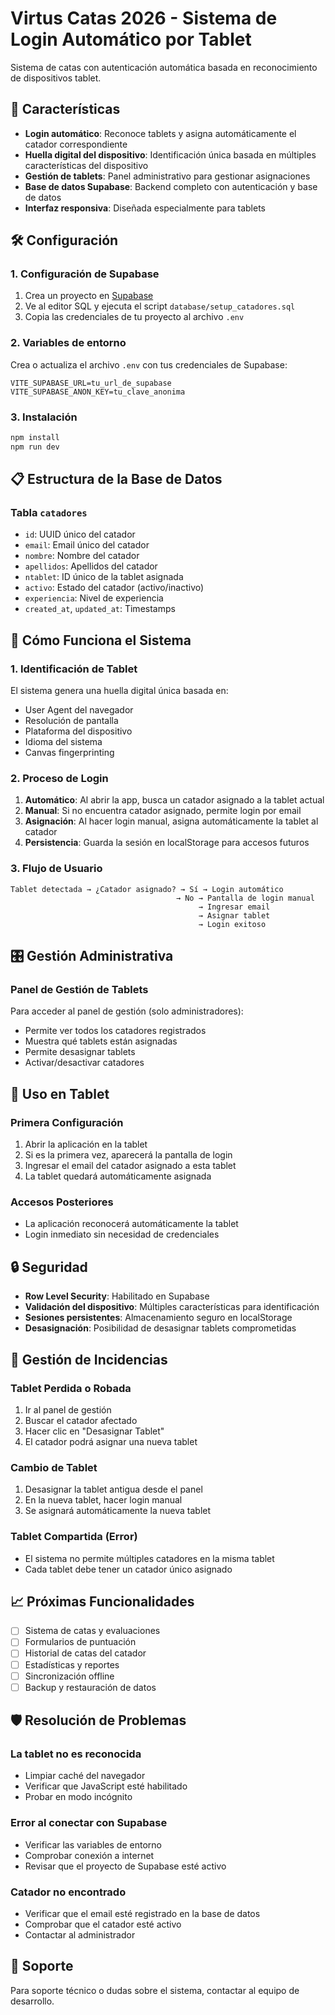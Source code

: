 # Virtus Catas 2026 - Sistema de Login Automático por Tablet

Sistema de catas con autenticación automática basada en reconocimiento de dispositivos tablet.

## 🚀 Características

- **Login automático**: Reconoce tablets y asigna automáticamente el catador correspondiente
- **Huella digital del dispositivo**: Identificación única basada en múltiples características del dispositivo
- **Gestión de tablets**: Panel administrativo para gestionar asignaciones
- **Base de datos Supabase**: Backend completo con autenticación y base de datos
- **Interfaz responsiva**: Diseñada especialmente para tablets

## 🛠️ Configuración

### 1. Configuración de Supabase

1. Crea un proyecto en [Supabase](https://supabase.com)
2. Ve al editor SQL y ejecuta el script `database/setup_catadores.sql`
3. Copia las credenciales de tu proyecto al archivo `.env`

### 2. Variables de entorno

Crea o actualiza el archivo `.env` con tus credenciales de Supabase:

```env
VITE_SUPABASE_URL=tu_url_de_supabase
VITE_SUPABASE_ANON_KEY=tu_clave_anonima
```

### 3. Instalación

```bash
npm install
npm run dev
```

## 📋 Estructura de la Base de Datos

### Tabla `catadores`
- `id`: UUID único del catador
- `email`: Email único del catador
- `nombre`: Nombre del catador
- `apellidos`: Apellidos del catador
- `ntablet`: ID único de la tablet asignada
- `activo`: Estado del catador (activo/inactivo)
- `experiencia`: Nivel de experiencia
- `created_at`, `updated_at`: Timestamps

## 🔧 Cómo Funciona el Sistema

### 1. Identificación de Tablet

El sistema genera una huella digital única basada en:
- User Agent del navegador
- Resolución de pantalla
- Plataforma del dispositivo
- Idioma del sistema
- Canvas fingerprinting

### 2. Proceso de Login

1. **Automático**: Al abrir la app, busca un catador asignado a la tablet actual
2. **Manual**: Si no encuentra catador asignado, permite login por email
3. **Asignación**: Al hacer login manual, asigna automáticamente la tablet al catador
4. **Persistencia**: Guarda la sesión en localStorage para accesos futuros

### 3. Flujo de Usuario

```
Tablet detectada → ¿Catador asignado? → Sí → Login automático
                                     → No → Pantalla de login manual
                                          → Ingresar email
                                          → Asignar tablet
                                          → Login exitoso
```

## 🎛️ Gestión Administrativa

### Panel de Gestión de Tablets

Para acceder al panel de gestión (solo administradores):
- Permite ver todos los catadores registrados
- Muestra qué tablets están asignadas
- Permite desasignar tablets
- Activar/desactivar catadores

## 📱 Uso en Tablet

### Primera Configuración
1. Abrir la aplicación en la tablet
2. Si es la primera vez, aparecerá la pantalla de login
3. Ingresar el email del catador asignado a esta tablet
4. La tablet quedará automáticamente asignada

### Accesos Posteriores
- La aplicación reconocerá automáticamente la tablet
- Login inmediato sin necesidad de credenciales

## 🔒 Seguridad

- **Row Level Security**: Habilitado en Supabase
- **Validación del dispositivo**: Múltiples características para identificación
- **Sesiones persistentes**: Almacenamiento seguro en localStorage
- **Desasignación**: Posibilidad de desasignar tablets comprometidas

## 🚨 Gestión de Incidencias

### Tablet Perdida o Robada
1. Ir al panel de gestión
2. Buscar el catador afectado
3. Hacer clic en "Desasignar Tablet"
4. El catador podrá asignar una nueva tablet

### Cambio de Tablet
1. Desasignar la tablet antigua desde el panel
2. En la nueva tablet, hacer login manual
3. Se asignará automáticamente la nueva tablet

### Tablet Compartida (Error)
- El sistema no permite múltiples catadores en la misma tablet
- Cada tablet debe tener un catador único asignado

## 📈 Próximas Funcionalidades

- [ ] Sistema de catas y evaluaciones
- [ ] Formularios de puntuación
- [ ] Historial de catas del catador
- [ ] Estadísticas y reportes
- [ ] Sincronización offline
- [ ] Backup y restauración de datos

## 🛡️ Resolución de Problemas

### La tablet no es reconocida
- Limpiar caché del navegador
- Verificar que JavaScript esté habilitado
- Probar en modo incógnito

### Error al conectar con Supabase
- Verificar las variables de entorno
- Comprobar conexión a internet
- Revisar que el proyecto de Supabase esté activo

### Catador no encontrado
- Verificar que el email esté registrado en la base de datos
- Comprobar que el catador esté activo
- Contactar al administrador

## 👥 Soporte

Para soporte técnico o dudas sobre el sistema, contactar al equipo de desarrollo.
